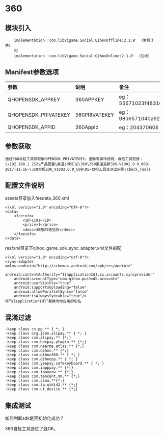 # 360

## 模块引入

```text
    implementation 'com.libVigame.Social:QihooOffline:2.1.9' （单机计费）
    和
    implementation 'com.libVigame.Social:QihooOnline:2.1.0' （在线）
```

## Manifest参数选项

| 参数 | 说明 | 备注 |
| :--- | :--- | :--- |
| QHOPENSDK\_APPKEY | 360APPKEY | eg：55671023f48310cf5f9ea24cc8513f75 |
| QHOPENSDK\_PRIVATEKEY | 360PRIVATEKEY | eg：98d6571040a9204fc80b9af7da722bac |
| QHOPENSDK\_APPID | 360AppId | eg：204370606 |

## 参数获取

```text
通过360自检工具获取QHOPENSDK_PRIVATEKEY，里面有操作说明，自检工具链接：
\\192.168.1.252\产品配置\渠道sdk汇总\360\360渠道最新SDK-V1002.0.0_608-2017-11-16-\360单机SDK_V1002.0.0_608\05-自检工具及测试用例\Check_Tools
```

## 配置文件说明

assets目录加入feedata\_360.xml

```text
<?xml version="1.0" encoding="UTF-8"?>
<data>
    <feeinfo>
        <ID>1101</ID>
        <price>1</price>
        <desc>30赠25枚钻石</desc>
    </feeinfo>
</data>
```

res/xml目录下qihoo\_game\_sdk\_sync\_adapter.xml文件的配

```text
<?xml version="1.0" encoding="utf-8"?>
<sync-adapter xmlns:android="http://schemas.android.com/apk/res/android"
    android:contentAuthority="${applicationId}.cx.accounts.syncprovider"
    android:accountType="com.qihoo.pushsdk.accounts"
    android:userVisible="true"
    android:supportsUploading="false"
    android:allowParallelSyncs="false"
    android:isAlwaysSyncable="true"/>
将“${applicationId}”替换为你应用的包名
```

## 混淆过滤

```text
-keep class cn.pp.** { *; }
-keep class org.json.alipay.** { *; }
-keep class com.alipay.** {*;}
-keep class com.heepay.plugin.** {*;}
-keep class com.nearme.atlas.** {*;}
-keep class com.qihoo.** {*;}
-keep class com.qihoo360.** { *; }
-keep class com.qihoopp.** { *; }
-keep class com.yeepay.safekeyboard.** { *; }
-keep class com.iapppay.** {*;}
-keep class com.ipaynow.** {*;}
-keep class com.tencent.mm.** {*;}
-keep class com.sina.**{*;}
-keep class com.ta.utdid2.** {*;}
-keep class com.ut.device.** {*;}
```

## 集成测试

如何判断sdk是否初始化成功？

360自检工具通过了就OK。

